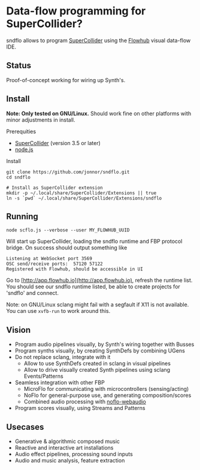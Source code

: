Data-flow programming for SuperCollider?
========================================
sndflo allows to program [SuperCollider](http://supercollider.sourceforge.net) using
the [Flowhub](http://flowhub.io) visual data-flow IDE.

Status
------
Proof-of-concept working for wiring up Synth's.


Install
--------
**Note: Only tested on GNU/Linux.**
Should work fine on other platforms with minor adjustments in install.

Prerequities

* [SuperCollider](http://supercollider.sourceforge.net/downloads/) (version 3.5 or later)
* [node.js](http://nodejs.org/download/)

Install

    git clone https://github.com/jonnor/sndflo.git
    cd sndflo

    # Install as SuperCollider extension
    mkdir -p ~/.local/share/SuperCollider/Extensions || true
    ln -s `pwd` ~/.local/share/SuperCollider/Extensions/sndflo

Running
---------

    node scflo.js --verbose --user MY_FLOWHUB_UUID

Will start up SuperCollider, loading the sndflo runtime and FBP protocol bridge.
On success should output something like 

    Listening at WebSocket port 3569 
    OSC send/receive ports:  57120 57122
    Registered with Flowhub, should be accessible in UI

Go to [http://app.flowhub.io](http://app.flowhub.io), refresh the runtime list.
You should see our sndflo runtime listed, be able to create projects for 'sndflo' and connect.

Note: on GNU/Linux sclang might fail with a segfault if X11 is not available.
You can use `xvfb-run` to work around this.

Vision
---------
* Program audio pipelines visually, by Synth's wiring together with Busses
* Program synths visually, by creating SynthDefs by combining UGens
* Do not replace sclang, integrate with it
    * Allow to use SynthDefs created in sclang in visual pipelines
    * Allow to drive visually created Synth pipelines using sclang Events/Patterns
* Seamless integration with other FBP
    * MicroFlo for communicating with microcontrollers (sensing/acting)
    * NoFlo for general-purpose use, and generating composition/scores
    * Combined audio processing with [noflo-webaudio](https://github.com/automata/noflo-webaudio)
* Program scores visually, using Streams and Patterns

Usecases
-------
* Generative & algorithmic composed music
* Reactive and interactive art installations
* Audio effect pipelines, processing sound inputs
* Audio and music analysis, feature extraction


